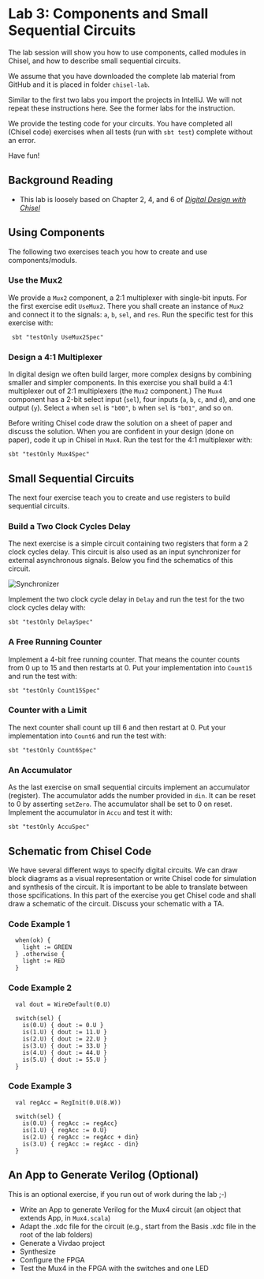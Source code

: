 # Lab 3: Components and Small Sequential Circuits

The lab session will show you how to use components, called modules in Chisel,
and how to describe small sequential circuits.

We assume that you have downloaded the complete lab material from GitHub
and it is placed in folder ```chisel-lab```.

Similar to the first two labs you import the projects in IntelliJ.
We will not repeat these instructions here. See the former labs for the
instruction.

We provide the testing code for your circuits. You have completed all
(Chisel code) exercises when all tests (run with ```sbt test```) complete
without an error.

Have fun!

## Background Reading

 * This lab is loosely based on Chapter 2, 4, and 6 of
*[Digital Design with Chisel](http://www.imm.dtu.dk/~masca/chisel-book.html)*

   
## Using Components

The following two exercises teach you how to create and use components/moduls.

### Use the Mux2

We provide a ```Mux2``` component, a 2:1 multiplexer with single-bit inputs.
For the first exercise edit ```UseMux2```. There you shall create an instance of
```Mux2``` and connect it to the signals: ```a```, ```b```, ```sel```, and ```res```.
Run the specific test for this exercise with:

```
 sbt "testOnly UseMux2Spec"
```
 
### Design a 4:1 Multiplexer

In digital design we often build larger, more complex designs by combining
smaller and simpler components. In this exercise you shall build a 4:1 multiplexer
out of 2:1 multiplexers (the ```Mux2``` component.) The ```Mux4``` component has
a 2-bit select input (```sel```), four inputs (```a```, ```b```, ```c```, and ```d```),
and one output (```y```). Select ```a``` when ```sel``` is ```"b00"```,
```b``` when ```sel``` is ```"b01"```, and so on.

Before writing Chisel code draw the solution on a sheet of paper and discuss the solution.
When you are confident in your design (done on paper), code it up in Chisel in ```Mux4```.
Run the test for the 4:1 multiplexer with:

```
sbt "testOnly Mux4Spec"
```

## Small Sequential Circuits

The next four exercise teach you to create and use registers to build
sequential circuits.

### Build a Two Clock Cycles Delay

The next exercise is a simple circuit containing two registers that form a 2 clock
cycles delay. This circuit is also used as an input synchronizer for external asynchronous
signals. Below you find the schematics of this circuit.

![Synchronizer](../figures/synchronizer.svg)

Implement the two clock cycle delay in ```Delay``` and run the test for the two clock cycles
delay with:

```
sbt "testOnly DelaySpec"
```

### A Free Running Counter

Implement a 4-bit free running counter. That means the counter counts from 0 up to
15 and then restarts at 0. Put your implementation into ```Count15``` and run the
test with:

```
sbt "testOnly Count15Spec"
```

### Counter with a Limit

The next counter shall count up till 6 and then restart at 0.
Put your implementation into ```Count6``` and run the
test with:

```
sbt "testOnly Count6Spec"
```

### An Accumulator

As the last exercise on small sequential circuits implement an accumulator (register).
The accumulator adds the number provided in ```din```. It can be reset to 0 by
asserting ```setZero```. The accumulator shall be set to 0 on reset.
Implement the accumulator in ```Accu``` and test it with:

```
sbt "testOnly AccuSpec"
```

## Schematic from Chisel Code

We have several different ways to specify digital circuits. We can draw block
diagrams as a visual representation or write Chisel code for simulation and
synthesis of the circuit. It is important to be able to translate between those
spcifications. In this part of the exercise you get Chisel code and shall draw
a schematic of the circuit. Discuss your schematic with a TA.

### Code Example 1

```
  when(ok) {
    light := GREEN
  } .otherwise {
    light := RED
  }
```

### Code Example 2

```
  val dout = WireDefault(0.U)

  switch(sel) {
    is(0.U) { dout := 0.U }
    is(1.U) { dout := 11.U }
    is(2.U) { dout := 22.U }
    is(3.U) { dout := 33.U }
    is(4.U) { dout := 44.U }
    is(5.U) { dout := 55.U }
  }

```

### Code Example 3

```
  val regAcc = RegInit(0.U(8.W))

  switch(sel) {
    is(0.U) { regAcc := regAcc}
    is(1.U) { regAcc := 0.U}
    is(2.U) { regAcc := regAcc + din}
    is(3.U) { regAcc := regAcc - din}
  }
```

## An App to Generate Verilog (Optional)

This is an optional exercise, if you run out of work during the lab ;-)

 * Write an App to generate Verilog for the Mux4 circuit
 (an object that extends App, in ```Mux4.scala```)
 * Adapt the .xdc file for the circuit
 (e.g., start from the Basis .xdc file in the root of the lab folders)
 * Generate a Vivdao project
 * Synthesize
 * Configure the FPGA
 * Test the Mux4 in the FPGA with the switches and one LED

